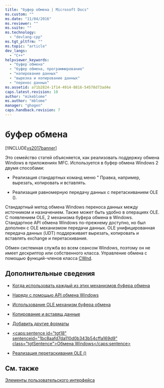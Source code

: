 ```yaml
---
title: "буфер обмена | Microsoft Docs"
ms.custom: ""
ms.date: "11/04/2016"
ms.reviewer: ""
ms.suite: ""
ms.technology: 
  - "devlang-cpp"
ms.tgt_pltfrm: ""
ms.topic: "article"
dev_langs: 
  - "C++"
helpviewer_keywords: 
  - "буфер обмена"
  - "буфер обмена, программирование"
  - "копирование данных"
  - "вырезка и копирование данных"
  - "перенос данных"
ms.assetid: a71b2824-1f14-4914-8816-54578d73ad4e
caps.latest.revision: 10
author: "mikeblome"
ms.author: "mblome"
manager: "ghogen"
caps.handback.revision: 7
---
```

# буфер обмена
[!INCLUDE[vs2017banner](../assembler/inline/includes/vs2017banner.md)]

Это семейство статей объясняется, как реализовать поддержку обмена Windows в приложениях MFC.  Используется в буфер обмена Windows 2 двумя способами:  
  
-   Реализация стандартных команд меню " Правка, например, вырезать, копировать и вставлять.  
  
-   Реализация равномерную передачу данных с перетаскиванием OLE \(\).  
  
 Стандартный метод обмена Windows переноса данных между источником и назначением.  Также может быть удобно в операциях OLE.  С появлением OLE, 2 механизма буфера обмена в Windows.  Стандартное API обмена Windows по\-прежнему доступно, но был дополнен с OLE механизмом передачи данных.  OLE унифицированная передача данных \(UDT\) поддерживает вырезать, копировать и вставлять exchange и перетаскивания.  
  
 Обмен системная служба во всем сеансом Windows, поэтому он не имеет дескриптор или собственного класса.  Управление обмена с помощью функций\-членов класса [CWnd](../Topic/CWnd%20Class.md).  
  
## Дополнительные сведения  
  
-   [Когда использовать каждый из этих механизмов буфера обмена](../mfc/clipboard-when-to-use-each-clipboard-mechanism.md)  
  
-   [Наряду с помощью API обмена Windows](../mfc/clipboard-using-the-windows-clipboard.md)  
  
-   [Использование OLE механизм буфера обмена](../mfc/clipboard-using-the-ole-clipboard-mechanism.md)  
  
-   [Копирование и вставящ данные](../Topic/Clipboard:%20Copying%20and%20Pasting%20Data.md)  
  
-   [Добавить другие форматы](../mfc/clipboard-adding-other-formats.md)  
  
-   [\<caps:sentence id\="tgt18" sentenceid\="1bc8aafd7da110d0b343b54cffa169d9" class\="tgtSentence"\>Обмена Windows\<\/caps:sentence\>](https://msdn.microsoft.com/en-us/library/ms648709)  
  
-   [Реализация перетаскивания OLE \(\)](../mfc/drag-and-drop-ole.md)  
  
## См. также  
 [Элементы пользовательского интерфейса](../mfc/user-interface-elements-mfc.md)